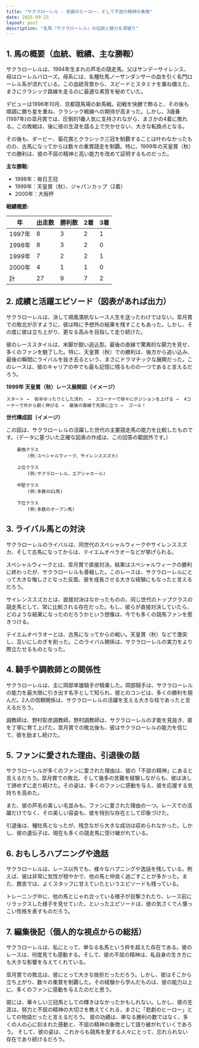 ```yaml
---
title: "サクラローレル - 悲劇のヒーロー、そして不屈の精神の象徴"
date: 2025-09-23
layout: post
description: "名馬『サクラローレル』の伝説と魅力を深堀り"
---
```


## 1. 馬の概要（血統、戦績、主な勝鞍）

サクラローレルは、1994年生まれの芦毛の競走馬。父はサンデーサイレンス、母はローレルバローズ。母系には、名種牡馬ノーザンダンサーの血を引く名門ローレル系が流れている。この血統背景から、スピードとスタミナを兼ね備えた、まさにクラシック路線を走るのに最適な素質を秘めていた。

デビューは1996年10月、京都競馬場の新馬戦。初戦を快勝で飾ると、その後も順調に勝ち星を重ね、クラシック戦線への期待が高まった。しかし、3歳春(1997年)の皐月賞では、圧倒的1番人気に支持されながら、まさかの4着に敗れる。この敗戦は、後に彼の生涯を語る上で欠かせない、大きな転換点となる。

その後も、ダービー、菊花賞とクラシック三冠を制覇することは叶わなかったものの、古馬になってからは数々の重賞競走を制覇。特に、1999年の天皇賞（秋）での勝利は、彼の不屈の精神と高い能力を改めて証明するものだった。

**主な勝鞍:**

* 1998年：毎日王冠
* 1999年：天皇賞（秋）、ジャパンカップ（2着）
* 2000年：大阪杯


**戦績概要:**

| 年 | 出走数 | 勝利数 | 2着 | 3着 |
|---|---|---|---|---|
| 1997年 | 8 | 3 | 2 | 1 |
| 1998年 | 8 | 3 | 2 | 0 |
| 1999年 | 7 | 2 | 2 | 1 |
| 2000年 | 4 | 1 | 1 | 0 |
| 計 | 27 | 9 | 7 | 2 |


## 2. 成績と活躍エピソード（図表があれば出力）

サクラローレルは、決して順風満帆なレース人生を送ったわけではない。皐月賞での敗北が示すように、彼は時に予想外の結果を残すこともあった。しかし、その度に彼は立ち上がり、更なる高みを目指して走り続けた。

彼のレーススタイルは、末脚が鋭い追込型。最後の直線で驚異的な脚力を見せ、多くのファンを魅了した。特に、天皇賞（秋）での勝利は、後方から追い込み、最後の瞬間にライバルを抜き去るという、まさにドラマチックな展開だった。このレースは、彼のキャリアの中でも最も記憶に残るものの一つであると言えるだろう。

**1999年 天皇賞（秋）レース展開図（イメージ）**

```
スタート →  前半ゆったりとした流れ  →  3コーナーで徐々にポジションを上げる →  4コーナーで外から鋭く伸びる →  最後の直線で先頭に立つ →  ゴール！
```

**世代構成図（イメージ）**

この図は、サクラローレルの活躍した世代の主要競走馬の能力を比較したものです。（データに基づいた正確な図表の作成は、この回答の範囲外です。）

```
    最強クラス
        (例:スペシャルウィーク、サイレンススズカ)

    上位クラス
        (例:サクラローレル、エアシャカール)

    中堅クラス
        (例:多数のG1馬)

    下位クラス
        (例:多数のオープン馬)

```


## 3. ライバル馬との対決

サクラローレルのライバルは、同世代のスペシャルウィークやサイレンススズカ、そして古馬になってからは、テイエムオペラオーなどが挙げられる。

スペシャルウィークとは、皐月賞で直接対決。結果はスペシャルウィークの勝利に終わったが、サクラローレルも善戦した。このレースは、サクラローレルにとって大きな悔しさとなった反面、彼を成長させる大きな経験にもなったと言えるだろう。

サイレンススズカとは、直接対決はなかったものの、同じ世代のトップクラスの競走馬として、常に比較される存在だった。もし、彼らが直接対決していたら、どのような結果になったのだろうかという想像は、今でも多くの競馬ファンを惹きつける。

テイエムオペラオーとは、古馬になってからの戦い。天皇賞（秋）などで激突し、互いにしのぎを削った。このライバル関係は、サクラローレルの実力をより際立たせるものとなった。


## 4. 騎手や調教師との関係性

サクラローレルは、主に岡部幸雄騎手が騎乗した。岡部騎手は、サクラローレルの能力を最大限に引き出す名手として知られ、彼とのコンビは、多くの勝利を掴んだ。2人の信頼関係は、サクラローレルの活躍を支える大きな柱であったと言えるだろう。

調教師は、野村彰彦調教師。野村調教師は、サクラローレルの才能を見抜き、彼を丁寧に育て上げた。皐月賞での敗北後も、彼はサクラローレルの能力を信じて、彼を励まし続けた。


## 5. ファンに愛された理由、引退後の話

サクラローレルが多くのファンに愛された理由は、彼の「不屈の精神」にあると言えるだろう。皐月賞での敗北、そして幾多の苦難を経験しながらも、彼は決して諦めずに走り続けた。その姿は、多くのファンに感動を与え、彼を応援する気持ちを高めた。

また、彼の芦毛の美しい毛並みも、ファンに愛された理由の一つ。レースでの活躍だけでなく、その美しい容姿も、彼を特別な存在として印象づけた。

引退後は、種牡馬となったが、残念ながら大きな成功は収められなかった。しかし、彼の遺伝子は、現在も多くの競走馬に受け継がれている。


## 6. おもしろハプニングや逸話

サクラローレルは、レース以外でも、様々なハプニングや逸話を残している。例えば、彼は非常に気性が穏やかで、他の馬と仲良く過ごすことが多かった。また、厩舎では、よくスタッフに甘えていたというエピソードも残っている。

トレーニング中に、他の馬とじゃれ合っている様子が目撃されたり、レース前にリラックスした様子を見せていた、といったエピソードは、彼の気さくで人懐っこい性格を表すものだろう。


## 7. 編集後記（個人的な視点からの総括）

サクラローレルは、私にとって、単なる名馬という枠を超えた存在である。彼のレースは、何度見ても感動する。そして、彼の不屈の精神は、私自身の生き方にも大きな影響を与えてくれている。

皐月賞での敗北は、彼にとって大きな挫折だっただろう。しかし、彼はそこから立ち上がり、数々の重賞を制覇した。その経験から学んだものは、彼の能力以上に、多くのファンに感動を与えたのだと思う。

彼には、華々しい三冠馬としての輝きはなかったかもしれない。しかし、彼の生涯は、努力と不屈の精神の大切さを教えてくれる、まさに「悲劇のヒーロー」としての物語だったと言えるだろう。  彼の功績は、単なる勝利の数ではなく、多くの人の心に刻まれた感動と、不屈の精神の象徴として語り継がれていくであろう。  そして、彼の姿は、これからも競馬を愛する人々にとって、忘れられない存在であり続けるだろう。
